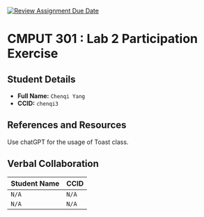 [![Review Assignment Due Date](https://classroom.github.com/assets/deadline-readme-button-22041afd0340ce965d47ae6ef1cefeee28c7c493a6346c4f15d667ab976d596c.svg)](https://classroom.github.com/a/4btn9xaF)
# CMPUT 301 : Lab 2 Participation Exercise

## Student Details

- **Full Name:** `Chenqi Yang`
- **CCID:** `chenqi3`

## References and Resources

Use chatGPT for the usage of Toast class.  

## Verbal Collaboration

| Student Name | CCID      |
| ------------ | --------- |
| `N/A`    | `N/A` |
| `N/A` | `N/A`  |
